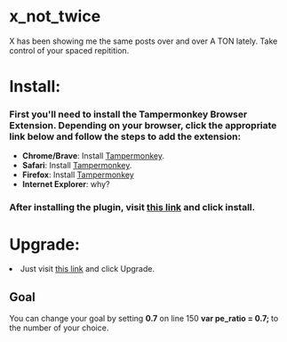 # x_not_twice
X has been showing me the same posts over and over A TON lately. Take control of your spaced repitition.

<h1>Install:</h1>
<h3>First you'll need to install the Tampermonkey Browser Extension. Depending on your browser, click the appropriate link below and follow the steps to add the extension:</h3>

<ul>
<li><b>Chrome/Brave</b>: Install <a href="https://chrome.google.com/webstore/detail/dhdgffkkebhmkfjojejmpbldmpobfkfo">Tampermonkey</a>.</li>
<li><b>Safari</b>: Install <a href="https://tampermonkey.net/?ext=dhdg&browser=safari">Tampermonkey</a>.</li>
<li><b>Firefox</b>: Install <a href="https://addons.mozilla.org/en-US/firefox/addon/tampermonkey/">Tampermonkey</a></li>
<li><b>Internet Explorer</b>: why?</li>
</ul>
<h3>After installing the plugin, visit <a href="https://github.com/frankamedic/x_not_twice/raw/refs/heads/main/xnottwice.user.js">this link</a>  and click install.</h3>

<h1>Upgrade:</h1>
<li>Just visit <a href="https://github.com/frankamedic/x_not_twice/raw/refs/heads/main/xnottwice.user.js">this link</a> and click Upgrade.</li>

<h2>Goal</h2>
</b>You can change your goal by setting <b>0.7</b> on line 150 <b> var pe_ratio = 0.7; </b> to the number of your choice.

